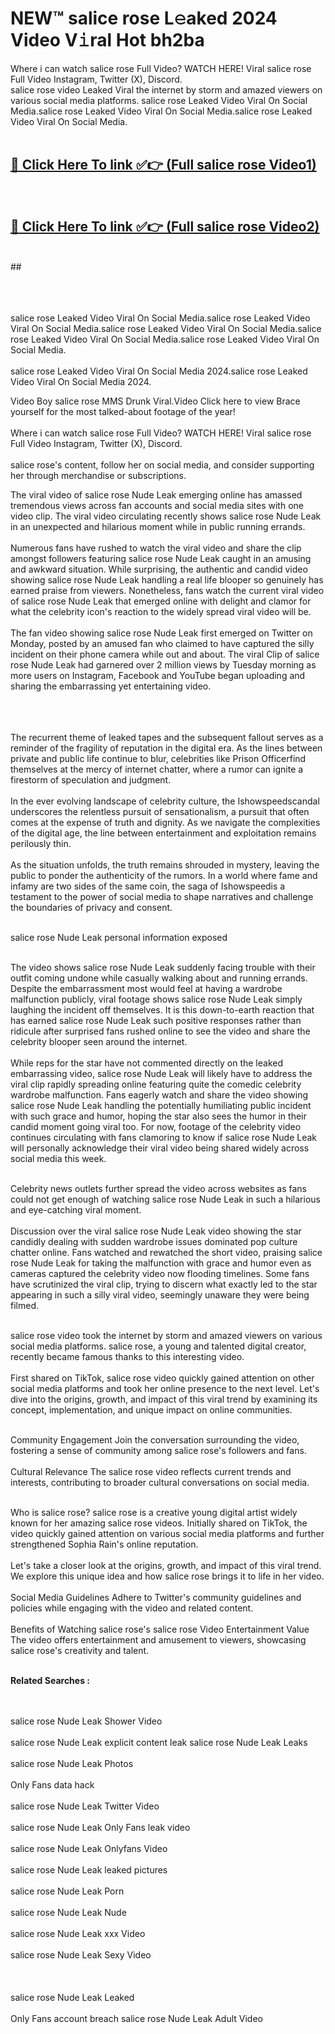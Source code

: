 
# NEW™ salice rose L𝚎aked 2024 Video V𝚒ral Hot bh2ba

Where i can watch salice rose Full Video? WATCH HERE! Viral salice rose Full Video Instagram, Twitter (X), Discord. <br>
salice rose video Leaked Viral the internet by storm and amazed viewers on various social media platforms. salice rose Leaked Video Viral On Social Media.salice rose Leaked Video Viral On Social Media.salice rose Leaked Video Viral On Social Media.<br>
 <br>

##  <a href="https://clipsfans.site?title=salice_rose&ref=git">🔴 Click Here To link ✅👉 (Full salice rose Video1) </a><br>
  <br>

##  <a href="https://clipsfans.site?title=salice_rose&ref=git">🔴 Click Here To link ✅👉 (Full salice rose Video2)</a><br>
  <br>
  ##


  <br>

  <br>

<br><br>
salice rose Leaked Video Viral On Social Media.salice rose Leaked Video Viral On Social Media.salice rose Leaked Video Viral On Social Media.salice rose Leaked Video Viral On Social Media.salice rose Leaked Video Viral On Social Media.
<br><br>
salice rose Leaked Video Viral On Social Media 2024.salice rose Leaked Video Viral On Social Media 2024.


Video Boy salice rose MMS Drunk Viral.Video Click here to view Brace yourself for the most talked-about footage of the year!
<br><br>
Where i can watch salice rose Full Video? WATCH HERE! Viral salice rose Full Video Instagram, Twitter (X), Discord.
<br><br>
salice rose's content, follow her on social media, and consider supporting her through merchandise or subscriptions.


The viral video of salice rose Nude Leak emerging online has amassed tremendous views across fan accounts and social media sites with one video clip. The viral video circulating recently shows salice rose Nude Leak in an unexpected and hilarious moment while in public running errands.
<br><br>
Numerous fans have rushed to watch the viral video and share the clip amongst followers featuring salice rose Nude Leak caught in an amusing and awkward situation. While surprising, the authentic and candid video showing salice rose Nude Leak handling a real life blooper so genuinely has earned praise from viewers. Nonetheless, fans watch the current viral video of salice rose Nude Leak that emerged online with delight and clamor for what the celebrity icon's reaction to the widely spread viral video will be.
<br><br>
The fan video showing salice rose Nude Leak first emerged on Twitter on Monday, posted by an amused fan who claimed to have captured the silly incident on their phone camera while out and about. The viral Clip of salice rose Nude Leak had garnered over 2 million views by Tuesday morning as more users on Instagram, Facebook and YouTube began uploading and sharing the embarrassing yet entertaining video.
<br><br>


<br><br>
The recurrent theme of leaked tapes and the subsequent fallout serves as a reminder of the fragility of reputation in the digital era. As the lines between private and public life continue to blur, celebrities like Prison Officerfind themselves at the mercy of internet chatter, where a rumor can ignite a firestorm of speculation and judgment.
<br><br>
In the ever evolving landscape of celebrity culture, the Ishowspeedscandal underscores the relentless pursuit of sensationalism, a pursuit that often comes at the expense of truth and dignity. As we navigate the complexities of the digital age, the line between entertainment and exploitation remains perilously thin.
<br><br>
As the situation unfolds, the truth remains shrouded in mystery, leaving the public to ponder the authenticity of the rumors. In a world where fame and infamy are two sides of the same coin, the saga of Ishowspeedis a testament to the power of social media to shape narratives and challenge the boundaries of privacy and consent.
<br><br>





salice rose Nude Leak personal information exposed
<br><br>



The video shows salice rose Nude Leak suddenly facing trouble with their outfit coming undone while casually walking about and running errands. Despite the embarrassment most would feel at having a wardrobe malfunction publicly, viral footage shows salice rose Nude Leak simply laughing the incident off themselves. It is this down-to-earth reaction that has earned salice rose Nude Leak such positive responses rather than ridicule after surprised fans rushed online to see the video and share the celebrity blooper seen around the internet.
<br><br>
While reps for the star have not commented directly on the leaked embarrassing video, salice rose Nude Leak will likely have to address the viral clip rapidly spreading online featuring quite the comedic celebrity wardrobe malfunction. Fans eagerly watch and share the video showing salice rose Nude Leak handling the potentially humiliating public incident with such grace and humor, hoping the star also sees the humor in their candid moment going viral too. For now, footage of the celebrity video continues circulating with fans clamoring to know if salice rose Nude Leak will personally acknowledge their viral video being shared widely across social media this week.
<br><br>

Celebrity news outlets further spread the video across websites as fans could not get enough of watching salice rose Nude Leak in such a hilarious and eye-catching viral moment.
<br><br>
Discussion over the viral salice rose Nude Leak video showing the star candidly dealing with sudden wardrobe issues dominated pop culture chatter online. Fans watched and rewatched the short video, praising salice rose Nude Leak for taking the malfunction with grace and humor even as cameras captured the celebrity video now flooding timelines. Some fans have scrutinized the viral clip, trying to discern what exactly led to the star appearing in such a silly viral video, seemingly unaware they were being filmed.
<br><br>


salice rose video took the internet by storm and amazed viewers on various social media platforms. salice rose, a young and talented digital creator, recently became famous thanks to this interesting video.
<br><br>
First shared on TikTok, salice rose video quickly gained attention on other social media platforms and took her online presence to the next level. Let's dive into the origins, growth, and impact of this viral trend by examining its concept, implementation, and unique impact on online communities.
<br><br>

Community Engagement Join the conversation surrounding the video, fostering a sense of community among salice rose's followers and fans.
<br><br>
Cultural Relevance The salice rose video reflects current trends and interests, contributing to broader cultural conversations on social media.
<br><br>




Who is salice rose? salice rose is a creative young digital artist widely known for her amazing salice rose videos. Initially shared on TikTok, the video quickly gained attention on various social media platforms and further strengthened Sophia Rain's online reputation.
<br><br>
Let's take a closer look at the origins, growth, and impact of this viral trend. We explore this unique idea and how salice rose brings it to life in her video.
<br><br>
Social Media Guidelines Adhere to Twitter's community guidelines and policies while engaging with the video and related content.
<br><br>
Benefits of Watching salice rose's salice rose Video Entertainment Value The video offers entertainment and amusement to viewers, showcasing salice rose's creativity and talent.
<br><br>




<strong>Related Searches :</strong>

<br><br>
salice rose Nude Leak Shower Video
<br><br>
salice rose Nude Leak explicit content leak
salice rose Nude Leak Leaks
<br><br>
salice rose Nude Leak Photos
<br><br>
Only Fans data hack
<br><br>
salice rose Nude Leak Twitter Video
<br><br>
salice rose Nude Leak Only Fans leak video
<br><br>
salice rose Nude Leak Onlyfans Video
<br><br>
salice rose Nude Leak leaked pictures
<br><br>
salice rose Nude Leak Porn
<br><br>
salice rose Nude Leak Nude
<br><br>
salice rose Nude Leak xxx Video
<br><br>
salice rose Nude Leak Sexy Video
<br><br>
<br><br>
salice rose Nude Leak Leaked
<br><br>
Only Fans account breach
salice rose Nude Leak Adult Video
<br><br>